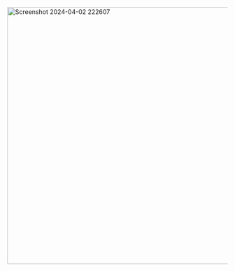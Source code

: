 <img width="587" alt="Screenshot 2024-04-02 222607" src="https://github.com/KC612/assignment4/assets/155512278/dd3bdc20-aac9-4c84-8014-ad49163a698e">